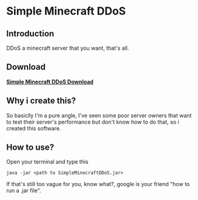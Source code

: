 # Simple Minecraft DDoS

## Introduction
DDoS a minecraft server that you want, that's all.

## Download
**[Simple Minecraft DDoS Download](https://github.com/CaoTrongThang/SimpleMinecraftDDoS/releases/tag/MinecraftDDoS)**

## Why i create this?
So basiclly I'm a pure angle, I've seen some poor server owners that want to test their server's performance but don't know how to do that, so i created this software.

## How to use?
Open your terminal and type this
```
java -jar <path to SimpleMinecraftDDoS.jar>
```
If that's still too vague for you, know what?, google is your friend "how to run a .jar file".
